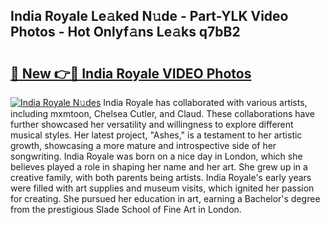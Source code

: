 ## India Royale Le𝚊ked N𝚞de - Part-YLK Video Photos - Hot Onlyf𝚊ns Le𝚊ks q7bB2

# <h2><a href="http://ab24666.deff.icu/?id=India+Royale">🔗 New 👉🔴 India Royale VIDEO Photos</a></h2>

[![India Royale N𝚞des](https://i.imgur.com/rIISA9y.gif)](http://ab24666.deff.icu/?id=India+Royale)
India Royale has collaborated with various artists, including mxmtoon, Chelsea Cutler, and Claud. These collaborations have further showcased her versatility and willingness to explore different musical styles. Her latest project, "Ashes," is a testament to her artistic growth, showcasing a more mature and introspective side of her songwriting. India Royale was born on a nice day in London, which she believes played a role in shaping her name and her art. She grew up in a creative family, with both parents being artists. India Royale's early years were filled with art supplies and museum visits, which ignited her passion for creating. She pursued her education in art, earning a Bachelor's degree from the prestigious Slade School of Fine Art in London.
